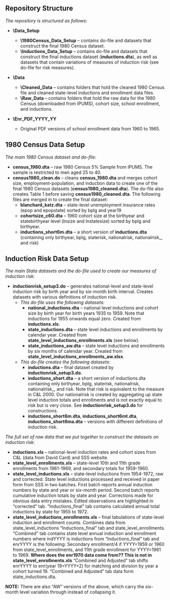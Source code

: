 ## Repository Structure
*The repository is structured as follows:*

- **\Data_Setup**
  - **\1980Census_Data_Setup** – contains do-file and datasets that construct the final 1980 Census dataset.
  - **\Inductions_Data_Setup** – contains do-file and datasets that construct the final inductions dataset (**inductions.dta**), as well as datasets that contain variations of measures of induction risk (see do-file for risk measures).
  
- **\Data**
  - **\Cleaned_Data** – contains folders that hold the cleaned 1980 Census file and cleaned state-level inductions and enrollment data files.
  - **\Raw_Data** – contains folders that hold the raw data for the 1980 Census (downloaded from IPUMS), cohort size, school enrollment, and inductions.

- **\Enr_PDF_YYYY_YY**
  - Original PDF versions of school enrollment data from 1960 to 1965.

## 1980 Census Data Setup

*The main 1980 Census dataset and do-file:*

- **census_1980.dta** – raw 1980 Census 5% Sample from IPUMS. The sample is restricted to men aged 25 to 40.
- **census1980_clean.do** – cleans **census_1980.dta** and merges cohort size, employment-population, and induction data to create one of the final 1980 Census datasets (**census1980_cleaned.dta**). The do-file also creates Table 1 before saving **census1980_cleaned.dta**. The following files are merged in to create the final dataset:
  - **blanchard_katz.dta** – state-level unemployment insurance rates (epop and epopstate) sorted by bplg and year19 
  -	**cohortsize_c60.dta** – 1960 cohort size at the birthyear and statebirthyear level (lnsize and lnstatesize) sorted by bplg and birthyear.
  - **inductions_short6m.dta** – a short version of **inductions.dta** (containing only birthyear, bplg, staterisk, nationalrisk, nationalrisk_, and risk)

## Induction Risk Data Setup

*The main Stata datasets and the do-file used to create our measures of induction risk:*

- **inductionrisk_setup3.do** – generates national-level and state-level induction risk by birth year and by six-month birth interval. Creates datasets with various definitions of induction risk. 
  - *This do-file uses the following datasets:*
    - **national_inductions.dta** – national level inductions and cohort size by birth year for birth years 1935 to 1959. Note that inductions for 1955 onwards equal zero. Created from **inductions.xls**.
    - **state_inductions.dta** – state level inductions and enrollments by calendar year. Created from **state_level_inductions_enrollments.xls** (see below). 
    - **state_inductions_aw.dta** – state level inductions and enrollments by six months of calendar year.  Created from **state_level_inductions_enrollments_aw.xlsx**.
  - *This do-file creates the following datasets:*
    - **inductions.dta** – final dataset created by **inductionrisk_setup3.do**.
    - **inductions_short.dta** – a short version of inductions.dta containing only birthyear, bplg, staterisk, nationalrisk, nationalrisk_, and risk.  Note that risk is equivalent to the measure in C&L 2000. Our nationalrisk is created by aggregating up state level induction totals and enrollments and is not exactly equal to risk but is very close. See **inductionrisk_setup3.do** for constructions.
    - **inductions_short6m.dta**, **inductions_short6mt.dta**, **inductions_short6ma.dta** – versions with different definitions of induction risk.

*The full set of raw data that we put together to construct the datasets on induction risk:*

- **inductions.xls** – national-level induction rates and cohort sizes from C&L (data from David Card) and SSS website.
- **state_level_enrollments.xls** – state-level 10th and 11th grade enrollments from 1961-1969, and secondary totals for 1959-1960.
- **state_level_inductions.xls** – state-level inductions from 1954-1972, raw and corrected. State level inductions processed and received in paper form from SSS in two batches. First batch reports annual induction numbers by state and year or six-month period. Second batch reports cumulative induction totals by state and year. Corrections made for obvious data entry mistakes. Edited observations are highlighted in “corrected” tab. “Inductions_final” tab contains calculated annual total inductions by state for 1955 to 1972.
- **state_level_inductions_enrollments.xls** – final tabulations of state-level induction and enrollment counts. Combines data from state_level_inductions “Inductions_final” tab and state_level_enrollments. “Combined” tab contains state level annual induction and enrollment numbers where indYYYY is inductions from “Inductions_final” tab and enrYYYY is the following: Secondary enrollment/4 if YYYY=1959 or 1960 from state_level_enrollments, and 11th grade enrollment for YYYY=1961 to 1969. **Where does the enr1970 data come from?? This is not in state_level_enrollments.xls** “Combined and Adjusted” tab shifts enrYYYY to enr(year 19=YYYY+2) for matching and division by year a cohort turned 19. “Combined and Adjusted” tab data form state_inductions.dta.

**NOTE:** There are also “AW” versions of the above, which carry the six-month level variation through instead of collapsing it.
